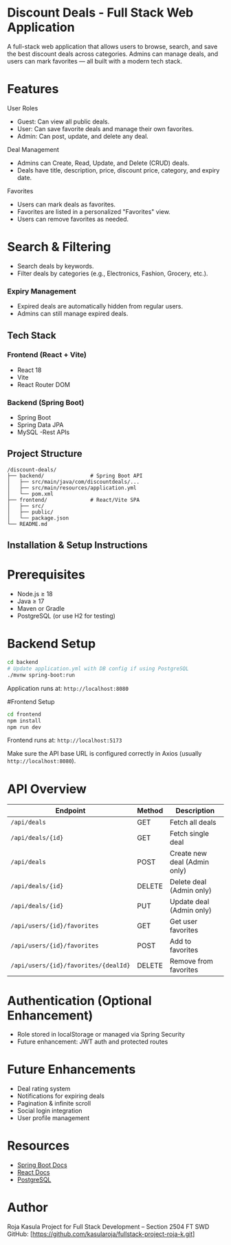 # Discount Deals - Full Stack Web Application

A full-stack web application that allows users to browse, search, and save the best discount deals across categories. Admins can manage deals, and users can mark favorites — all built with a modern tech stack.

# Features

 User Roles
- Guest: Can view all public deals.
- User: Can save favorite deals and manage their own favorites.
- Admin: Can post, update, and delete any deal.

Deal Management
- Admins can Create, Read, Update, and Delete (CRUD) deals.
- Deals have title, description, price, discount price, category, and expiry date.

Favorites
- Users can mark deals as favorites.
- Favorites are listed in a personalized "Favorites" view.
- Users can remove favorites as needed.

# Search & Filtering
- Search deals by keywords.
- Filter deals by categories (e.g., Electronics, Fashion, Grocery, etc.).

### Expiry Management
- Expired deals are automatically hidden from regular users.
- Admins can still manage expired deals.

##  Tech Stack

### Frontend (React + Vite)
- React 18
- Vite
- React Router DOM

### Backend (Spring Boot)
- Spring Boot 
- Spring Data JPA
- MySQL
-Rest APIs

## Project Structure

```
/discount-deals/
├── backend/               # Spring Boot API
│   ├── src/main/java/com/discountdeals/...
│   ├── src/main/resources/application.yml
│   └── pom.xml
├── frontend/              # React/Vite SPA
│   ├── src/
│   ├── public/
│   └── package.json
└── README.md
```

##  Installation & Setup Instructions

# Prerequisites
- Node.js ≥ 18
- Java ≥ 17
- Maven or Gradle
- PostgreSQL (or use H2 for testing)

# Backend Setup

```bash
cd backend
# Update application.yml with DB config if using PostgreSQL
./mvnw spring-boot:run
```

Application runs at: `http://localhost:8080`

#Frontend Setup

```bash
cd frontend
npm install
npm run dev
```

Frontend runs at: `http://localhost:5173`

Make sure the API base URL is configured correctly in Axios (usually `http://localhost:8080`).

# API Overview

| Endpoint                             | Method | Description                   |
|--------------------------------------|--------|-------------------------------|
| `/api/deals`                         | GET    | Fetch all deals               |
| `/api/deals/{id}`                    | GET    | Fetch single deal             |
| `/api/deals`                         | POST   | Create new deal (Admin only)  |
| `/api/deals/{id}`                    | DELETE | Delete deal (Admin only)      |
| `/api/deals/{id}`                    | PUT    | Update deal (Admin only)      |
| `/api/users/{id}/favorites`          | GET    | Get user favorites            |
| `/api/users/{id}/favorites`          | POST   | Add to favorites              |
| `/api/users/{id}/favorites/{dealId}` | DELETE | Remove from favorites |



# Authentication (Optional Enhancement)
- Role stored in localStorage or managed via Spring Security
- Future enhancement: JWT auth and protected routes

# Future Enhancements
- Deal rating system
- Notifications for expiring deals
- Pagination & infinite scroll
- Social login integration
- User profile management

# Resources

- [Spring Boot Docs](https://spring.io/projects/spring-boot)
- [React Docs](https://reactjs.org/)
- [PostgreSQL](https://www.postgresql.org/)

# Author

Roja Kasula
Project for Full Stack Development – Section 2504 FT SWD  
GitHub: [https://github.com/kasularoja/fullstack-project-roja-k.git]  


